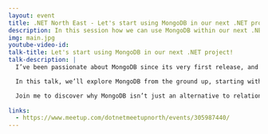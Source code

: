```yaml
---
layout: event
title: .NET North East - Let's start using MongoDB in our next .NET project!
description: In this session how we can use MongoDB within our next .NET project
img: main.jpg
youtube-video-id: 
talk-title: Let's start using MongoDB in our next .NET project!
talk-description: |
  I’ve been passionate about MongoDB since its very first release, and for good reason—it’s evolved into the most popular general-purpose document database, packed with powerful features. But why should you choose MongoDB over a traditional relational database, and how does it fit into a modern .NET application?

  In this talk, we’ll explore MongoDB from the ground up, starting with the raw power of BSON, moving through the MongoDB .NET driver, and finally diving into the brand-new MongoDB EF Core provider—a game-changer for developers familiar with Entity Framework. Whether you’re a seasoned .NET developer or just curious about NoSQL, this session will give you practical insights and techniques to harness the full potential of MongoDB in your applications.

  Join me to discover why MongoDB isn’t just an alternative to relational databases—it’s a paradigm shift for building scalable, high-performance .NET applications!
  
links:
  - https://www.meetup.com/dotnetmeetupnorth/events/305987440/
---
```



